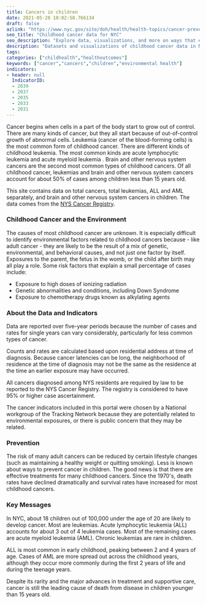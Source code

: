 ```yaml
---
title: Cancers in children
date: 2021-05-28 18:02:58.766134
draft: false
azlink: "https://www.nyc.gov/site/doh/health/health-topics/cancer-prevention.page"
seo_title: "Childhood cancer data for NYC"
seo_description: "Explore data, visualizations, and more on ways that environments shape health in New York City's neighborhoods."
description: "Datasets and visualizations of childhood cancer data in NYC."
tags: 
categories: ["childhealth","healthoutcomes"]
keywords: ["cancer","cancers","children","environmental health"]
indicators:
- header: null
  IndicatorID:
  - 2039
  - 2037
  - 2035
  - 2033
  - 2031
---
```


Cancer begins when cells in a part of the body start to grow out of control. There are many kinds of cancer, but they all start because of out-of-control growth of abnormal cells. Leukemia (cancer of the blood-forming cells) is the most common form of childhood cancer. There are different kinds of childhood leukemia. The most common kinds are acute lymphocytic leukemia and acute myeloid leukemia . Brain and other nervous system cancers are the second most common types of childhood cancers. Of all childhood cancer, leukemias and brain and other nervous system cancers account for about 50% of cases among children less than 15 years old.

This site contains data on total cancers, total leukemias, ALL and AML separately, and brain and other nervous system cancers in children. The data comes from the [NYS Cancer Registry](https://www.health.ny.gov/statistics/cancer/registry/).

### Childhood Cancer and the Environment

The causes of most childhood cancer are unknown. It is especially difficult to identify environmental factors related to childhood cancers because - like adult cancer - they are likely to be the result of a mix of genetic, environmental, and behavioral causes, and not just one factor by itself. Exposures to the parent, the fetus in the womb, or the child after birth may all play a role. Some risk factors that explain a small percentage of cases include:

- Exposure to high doses of ionizing radiation
- Genetic abnormalities and conditions, including Down Syndrome
- Exposure to chemotherapy drugs known as alkylating agents

### About the Data and Indicators

Data are reported over five-year periods because the number of cases and rates for single years can vary considerably, particularly for less common types of cancer.

Counts and rates are calculated based upon residential address at time of diagnosis. Because cancer latencies can be long, the neighborhood of residence at the time of diagnosis may not be the same as the residence at the time an earlier exposure may have occurred.

All cancers diagnosed among NYS residents are required by law to be reported to the NYS Cancer Registry. The registry is considered to have 95% or higher case ascertainment.

The cancer indicators included in this portal were chosen by a National workgroup of the Tracking Network because they are potentially related to environmental exposures, or there is public concern that they may be related.

### Prevention

The risk of many adult cancers can be reduced by certain lifestyle changes (such as maintaining a healthy weight or quitting smoking). Less is known about ways to prevent cancer in children. The good news is that there are effective treatments for many childhood cancers. Since the 1970's, death rates have declined dramatically and survival rates have increased for most childhood cancers.

### Key Messages

In NYC, about 18 children out of 100,000 under the age of 20 are likely to develop cancer. Most are leukemias. Acute lymphocytic leukemia (ALL) accounts for about 3 out of 4 leukemia cases. Most of the remaining cases are acute myeloid leukemia (AML). Chronic leukemias are rare in children.

ALL is most common in early childhood, peaking between 2 and 4 years of age. Cases of AML are more spread out across the childhood years, although they occur more commonly during the first 2 years of life and during the teenage years.

Despite its rarity and the major advances in treatment and supportive care, cancer is still the leading cause of death from disease in children younger than 15 years old.
